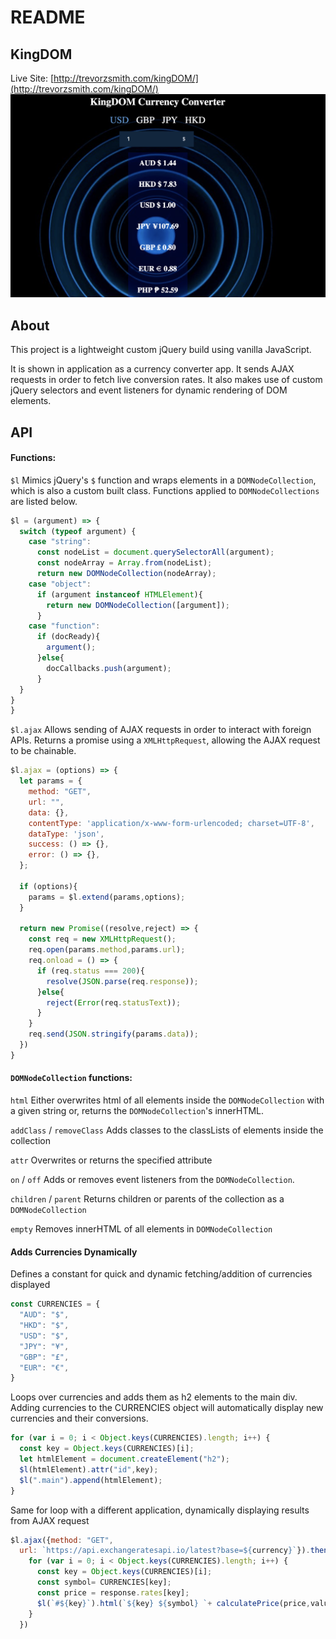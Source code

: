 # README
## KingDOM
Live Site: [http://trevorzsmith.com/kingDOM/](http://trevorzsmith.com/kingDOM/)
![screenshot](images/screenshot2.png)

## About
This project is a lightweight custom jQuery build using vanilla JavaScript.

It is shown in application as a currency converter app. It sends AJAX requests in order to fetch live conversion rates. It also makes use of custom jQuery selectors and event listeners for dynamic rendering of DOM elements.

## API
#### Functions:

`$l`
Mimics jQuery's `$` function and wraps elements in a `DOMNodeCollection`, which is also a custom built class. Functions applied to `DOMNodeCollections` are listed below.
```javascript
$l = (argument) => {
  switch (typeof argument) {
    case "string":
      const nodeList = document.querySelectorAll(argument);
      const nodeArray = Array.from(nodeList);
      return new DOMNodeCollection(nodeArray);
    case "object":
      if (argument instanceof HTMLElement){
        return new DOMNodeCollection([argument]);
      }
    case "function":
      if (docReady){
        argument();
      }else{
        docCallbacks.push(argument);
      }
  }
}
}
```

`$l.ajax`
Allows sending of AJAX requests in order to interact with foreign APIs. Returns a promise using a `XMLHttpRequest`, allowing the AJAX request to be chainable.

```javascript
$l.ajax = (options) => {
  let params = {
    method: "GET",
    url: "",
    data: {},
    contentType: 'application/x-www-form-urlencoded; charset=UTF-8',
    dataType: 'json',
    success: () => {},
    error: () => {},
  };

  if (options){
    params = $l.extend(params,options);
  }

  return new Promise((resolve,reject) => {
    const req = new XMLHttpRequest();
    req.open(params.method,params.url);
    req.onload = () => {
      if (req.status === 200){
        resolve(JSON.parse(req.response));
      }else{
        reject(Error(req.statusText));
      }
    }
    req.send(JSON.stringify(params.data));
  })
}
```

#### `DOMNodeCollection` functions:

`html`
Either overwrites html of all elements inside the `DOMNodeCollection` with a given string or, returns the `DOMNodeCollection`'s innerHTML.

`addClass` / `removeClass`
Adds classes to the classLists of elements inside the collection

`attr`
Overwrites or returns the specified attribute

`on` / `off`
Adds or removes event listeners from the `DOMNodeCollection`.

`children` / `parent`
Returns children or parents of the collection as a `DOMNodeCollection`

`empty`
Removes innerHTML of all elements in `DOMNodeCollection`

#### Adds Currencies Dynamically
Defines a constant for quick and dynamic fetching/addition of currencies displayed
``` javascript
const CURRENCIES = {
  "AUD": "$",
  "HKD": "$",
  "USD": "$",
  "JPY": "¥",
  "GBP": "£",
  "EUR": "€",
}
```

Loops over currencies and adds them as h2 elements to the main div. Adding currencies to the CURRENCIES object will automatically display new currencies and their conversions.

``` javascript
for (var i = 0; i < Object.keys(CURRENCIES).length; i++) {
  const key = Object.keys(CURRENCIES)[i];
  let htmlElement = document.createElement("h2");
  $l(htmlElement).attr("id",key);
  $l(".main").append(htmlElement);
}
```

Same for loop with a different application, dynamically displaying results from AJAX request
``` javascript
$l.ajax({method: "GET",
  url: `https://api.exchangeratesapi.io/latest?base=${currency}`}).then((response)=>{
    for (var i = 0; i < Object.keys(CURRENCIES).length; i++) {
      const key = Object.keys(CURRENCIES)[i];
      const symbol= CURRENCIES[key];
      const price = response.rates[key];
      $l(`#${key}`).html(`${key} ${symbol} `+ calculatePrice(price,value));
    }
  })
```
